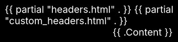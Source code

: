 <!DOCTYPE html>
<html lang="{{ .Site.LanguageCode }}">

  <head>
    {{ partial "headers.html" . }}
    {{ partial "custom_headers.html" . }}
  </head>
  <style>
  html *
  {
   font-size: 30px;
   Color: white;
  }
  </style>

  <body style="background-color:rgb(0, 0, 0);">
<center>
    <div>
     {{ .Content }}
    </div>
</center>

  </body>
</html>
